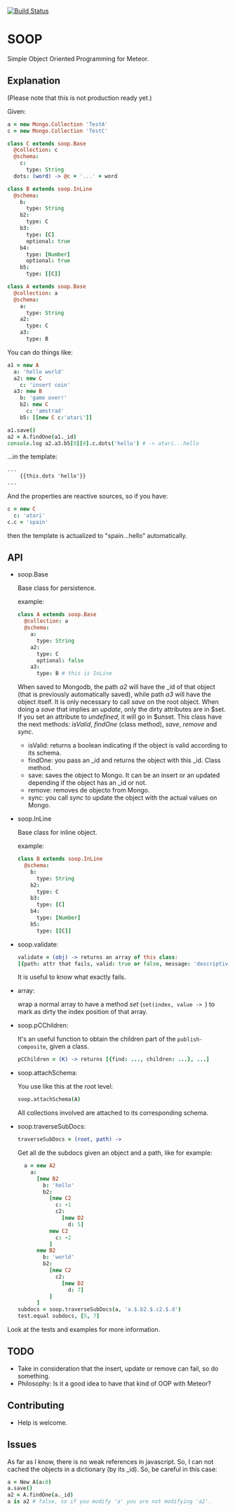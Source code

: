 [![Build Status](https://travis-ci.org/miguelalarcos/soop.svg)](https://travis-ci.org/miguelalarcos/soop)

SOOP
====

Simple Object Oriented Programming for Meteor.

Explanation
-----------

(Please note that this is not production ready yet.)

Given:

```coffee
a = new Mongo.Collection 'TestA'
c = new Mongo.Collection 'TestC'

class C extends soop.Base
  @collection: c
  @schema:
    c:
      type: String
  dots: (word) -> @c + '...' + word

class B extends soop.InLine
  @schema:
    b:
      type: String
    b2:
      type: C
    b3:
      type: [C]
      optional: true
    b4:
      type: [Number]
      optional: true
    b5:
      type: [[C]]

class A extends soop.Base
  @collection: a
  @schema:
    a:
      type: String
    a2:
      type: C
    a3:
      type: B
```

You can do things like:

```coffee
a1 = new A
  a: 'hello world'
  a2: new C
    c: 'insert coin'
  a3: new B
    b: 'game over!'
    b2: new C
      c: 'amstrad'
    b5: [[new C c:'atari']]

a1.save()
a2 = A.findOne(a1._id)
console.log a2.a3.b5[0][0].c.dots('hello') # -> atari...hello
```

...in the template:

```html
...
    {{this.dots 'hello'}}
...
```

And the properties are reactive sources, so if you have:

```coffee
c = new C
  c: 'atari'
c.c = 'spain'
```

then the template is actualized to "spain...hello" automatically.

API
---

* soop.Base

  Base class for persistence.

  example:
  ```coffee
  class A extends soop.Base
    @collection: a
    @schema:
      a:
        type: String
      a2:
        type: C
        optional: false
      a3:
        type: B # this is InLine
  ```
  When saved to Mongodb, the path *a2* will have the _id of that object (that is previously automatically saved), while path *a3* will have the object itself. It is only necessary to call *save* on the root object.
  When doing a *save* that implies an *update*, only the dirty attributes are in $set. If you set an attribute to *undefined*, it will go in $unset.
  This class have the next methods: *isValid*, *findOne* (class method), *save*, *remove* and *sync*.

  * isValid:
    returns a boolean indicating if the object is valid according to its schema.
  * findOne:
    you pass an _id and returns the object with this _id. Class method.
  * save:
    saves the object to Mongo. It can be an insert or an updated depending if the object has an _id or not.
  * remove:
    removes de objecto from Mongo.
  * sync:
    you call *sync* to update the object with the actual values on Mongo.

* soop.InLine

  Base class for inline object.

  example:
  ```coffee
  class B extends soop.InLine
    @schema:
      b:
        type: String
      b2:
        type: C
      b3:
        type: [C]
      b4:
        type: [Number]
      b5:
        type: [[C]]
  ```

* soop.validate:

  ```coffee
  validate = (obj) -> returns an array of this class:
  [{path: attr that fails, valid: true or false, message: 'descriptive message in case of fail'}, ...]
  ```
  It is useful to know what exactly fails.

* array:

  wrap a normal array to have a method *set* (```set(index, value -> ```) to mark as dirty the index position of that array.

* soop.pCChildren:

  It's an useful function to obtain the children part of the ```publish-composite```, given a class.
   ```coffee
   pCChildren = (K) -> returns [{find: ..., children: ...}, ...]
   ```
* soop.attachSchema:

  You use like this at the root level:
  ```coffee
  soop.attachSchema(A)
  ```
  All collections involved are attached to its corresponding schema.

* soop.traverseSubDocs:
  ```coffee
  traverseSubDocs = (root, path) ->
  ```
  Get all de the subdocs given an object and a path, like for example:
  ```coffee
    a = new A2
      a:
        [new B2
          b: 'hello'
          b2:
            [new C2
              c: -1
              c2:
                [new D2
                  d: 5]
            new C2
              c: -2
            ]
        new B2
          b: 'world'
          b2:
            [new C2
              c2:
                [new D2
                  d: 7]
            ]
        ]
  subdocs = soop.traverseSubDocs(a, 'a.$.b2.$.c2.$.d')
  test.equal subdocs, [5, 7]
  ```

Look at the tests and examples for more information.

TODO
----
* Take in consideration that the insert, update or remove can fail, so do something.
* Philosophy:
  Is it a good idea to have that kind of OOP with Meteor?

Contributing
------------
* Help is welcome.

Issues
------
As far as I know, there is no weak references in javascript. So, I can not cached the objects in a dictionary (by its _id). So, be careful in this case:
```coffee
a = New A(a:8)
a.save()
a2 = A.findOne(a._id)
a is a2 # false, so if you modify 'a' you are not modifying 'a2'.
```
